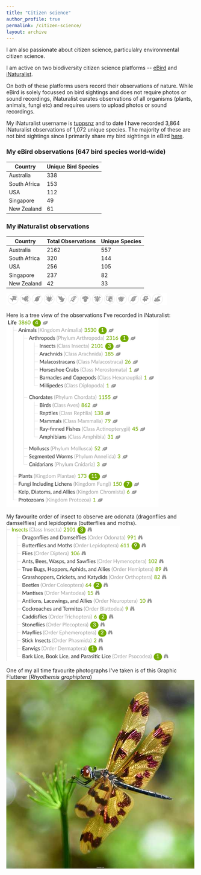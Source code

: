 ```yaml
---
title: "Citizen science"
author_profile: true
permalink: /citizen-science/
layout: archive
---
```


I am also passionate about citizen science, particulalry environmental citizen science. 

I am active on two biodiversity citizen science platforms -- [eBird](https://ebird.org/) and [iNaturalist](https://www.inaturalist.org). 

On both of these platforms users record their observations of nature. While eBird is solely focussed on bird sightings and does not require photos or sound recordings, iNaturalist curates observations of all organisms (plants, animals, fungi etc) and requires users to upload photos or sound recordings.

My iNaturalist username is [tuppsnz](https://www.inaturalist.org/people/2702800) and to date I have recorded 3,864 iNaturalist observations of 1,072 unique species. The majority of these are not bird sightings since I primarily share my bird sightings in eBird [here]( https://ebird.org/profile/MTQzNjM0OA).

### My eBird observations (647 bird species world-wide)

| Country         | Unique Bird Species     |
|-----------------|-------------------------|
| Australia       | 338                     |
| South Africa    | 153                     |
| USA             | 112                     |
| Singapore       | 49                      |          
| New Zealand     | 61                      |

### My iNaturalist observations

| Country         | Total Observations | Unique Species|
|-----------------|--------------------|---------------|
| Australia       | 2162               | 557           |
| South Africa    | 320                | 144           |
| USA             | 256                | 105           |
| Singapore       | 237                | 82            |            
| New Zealand     | 42                 | 33            |

![Life List images](/images/LifeList_iNaturalist.png)

Here is a tree view of the observations I've recorded in iNaturalist:
![Tree view of my life list](/images/TreeViewLifeList_iNaturalist.png)

My favourite order of insect to observe are odonata (dragonflies and damselflies) and lepidoptera (butterflies and moths).
![Insects](/images/Insects.png)

One of my all time favourite photographs I've taken is of this Graphic Flutterer (*Rhyothemis graphiptera*)
![Dragonfly](/images/dragonfly.jpeg)
